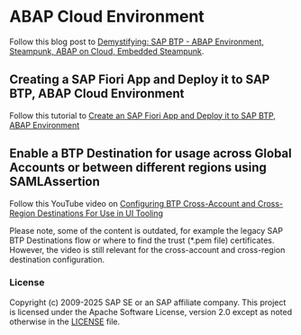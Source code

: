 # ABAP Cloud Environment

Follow this blog post to [Demystifying: SAP BTP - ABAP Environment, Steampunk, ABAP on Cloud, Embedded Steampunk](https://community.sap.com/t5/technology-blog-posts-by-members/demystifying-sap-btp-abap-environment-steampunk-abap-on-cloud-embedded/ba-p/13567772).

## Creating a SAP Fiori App and Deploy it to SAP BTP, ABAP Cloud Environment

Follow this tutorial to [Create an SAP Fiori App and Deploy it to SAP BTP, ABAP Environment](https://developers.sap.com/tutorials/abap-environment-deploy-fiori-elements-ui.html)

## Enable a BTP Destination for usage across Global Accounts or between different regions using SAMLAssertion

Follow this YouTube video on [Configuring BTP Cross-Account and Cross-Region Destinations For Use in UI Tooling](https://www.youtube.com/watch?v=8ePyQJsmWYA)

Please note, some of the content is outdated, for example the legacy SAP BTP Destinations flow or where to find the trust (*.pem file) certificates. However, the video is still relevant for the cross-account and cross-region destination configuration.

### License
Copyright (c) 2009-2025 SAP SE or an SAP affiliate company. This project is licensed under the Apache Software License, version 2.0 except as noted otherwise in the [LICENSE](../../LICENSES/Apache-2.0.txt) file.
